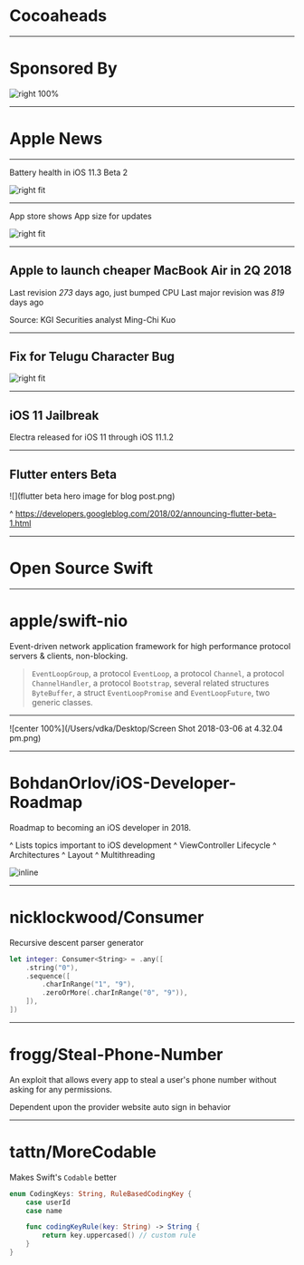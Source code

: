 
# Cocoaheads

---

# Sponsored By

![right 100%](Redeye.jpg)

---

# Apple News

---

Battery health in iOS 11.3 Beta 2

![right fit](batteryhealthtoggle-800x583.jpg)

---

App store shows App size for updates

![right fit](appstoreappsizeinfo.jpg)

---

## Apple to launch cheaper MacBook Air in 2Q 2018

Last revision *273* days ago, just bumped CPU
Last major revision was *819* days ago

Source: KGI Securities analyst Ming-Chi Kuo

---

## Fix for Telugu Character Bug

![right fit](telugu-bug-800x673.jpg)

---

## iOS 11 Jailbreak

Electra released for iOS 11 through iOS 11.1.2

---

## Flutter enters Beta

![](flutter beta hero image for blog post.png)

^ https://developers.googleblog.com/2018/02/announcing-flutter-beta-1.html

---

# Open Source Swift

---

# apple/swift-nio

Event-driven network application framework for high performance protocol servers & clients, non-blocking.

> `EventLoopGroup`, a protocol
> `EventLoop`, a protocol
> `Channel`, a protocol
> `ChannelHandler`, a protocol
> `Bootstrap`, several related structures
> `ByteBuffer`, a struct
> `EventLoopPromise` and `EventLoopFuture`, two generic classes.

---

![center 100%](/Users/vdka/Desktop/Screen Shot 2018-03-06 at 4.32.04 pm.png)

---

# BohdanOrlov/iOS-Developer-Roadmap

Roadmap to becoming an iOS developer in 2018.

^ Lists topics important to iOS development
^ ViewController Lifecycle
^ Architectures
^ Layout
^ Multithreading

![inline](headerImage.png)

---

# nicklockwood/Consumer

Recursive descent parser generator

```swift
let integer: Consumer<String> = .any([
    .string("0"),
    .sequence([
        .charInRange("1", "9"),
        .zeroOrMore(.charInRange("0", "9")),
    ]),
])
```

---

# frogg/Steal-Phone-Number

An exploit that allows every app to steal a user's phone number without asking for any permissions.

Dependent upon the provider website auto sign in behavior

---

# tattn/MoreCodable


Makes Swift's `Codable` better

```swift
enum CodingKeys: String, RuleBasedCodingKey {
    case userId
    case name

    func codingKeyRule(key: String) -> String {
        return key.uppercased() // custom rule
    }
}
```
